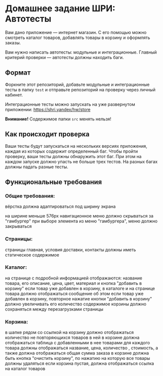 # Домашнее задание ШРИ: Автотесты

Вам дано приложение — интернет магазин. С его помощью можно смотреть каталог товаров, добавлять товары в корзину и оформлять заказы.

Вам нужно написать автотесты: модульные и интеграционные. Главный критерий проверки — автотесты должны находить баги.

## Формат
Форкните этот репозиторий, добавьте модульные и интеграционные тесты в папку `test` и отправьте репозиторий на проверку через личный кабинет.

Интеграционные тесты можно запускать на уже развернутом приложении: https://shri.yandex/hw/store

**Внимание!** Содержимое папки `src` менять нельзя!

## Как происходит проверка

Ваши тесты будут запускаться на нескольких версиях приложения, каждая из которых содержит определенный баг. Чтобы пройти проверку, ваши тесты должны обнаружить этот баг. При этом на каждом запуске должно упасть не больше трех тестов. На разных багах должны падать разные тесты.

## Функциональные требования

### Общие требования:
вёрстка должна адаптироваться под ширину экрана
<!-- в шапке отображаются ссылки на страницы магазина, а также ссылка на корзину -->
<!-- название магазина в шапке должно быть ссылкой на главную страницу -->
на ширине меньше 576px навигационное меню должно скрываться за "гамбургер"
при выборе элемента из меню "гамбургера", меню должно закрываться

### Страницы:
<!-- в магазине должны быть страницы: главная, каталог, условия доставки, контакты -->
страницы главная, условия доставки, контакты должны иметь статическое содержимое

### Каталог:
<!-- в каталоге должны отображаться товары, список которых приходит с сервера -->
<!-- для каждого товара в каталоге отображается название, цена и ссылка на страницу с подробной информацией о товаре -->
на странице с подробной информацией отображаются: название товара, его описание, цена, цвет, материал и кнопка "добавить в корзину"
если товар уже добавлен в корзину, в каталоге и на странице товара должно отображаться сообщение об этом
если товар уже добавлен в корзину, повторное нажатие кнопки "добавить в корзину" должно увеличивать его количество
содержимое корзины должно сохраняться между перезагрузками страницы

### Корзина:
в шапке рядом со ссылкой на корзину должно отображаться количество не повторяющихся товаров в ней
в корзине должна отображаться таблица с добавленными в нее товарами
для каждого товара должны отображаться название, цена, количество , стоимость, а также должна отображаться общая сумма заказа
в корзине должна быть кнопка "очистить корзину", по нажатию на которую все товары должны удаляться
если корзина пустая, должна отображаться ссылка на каталог товаров